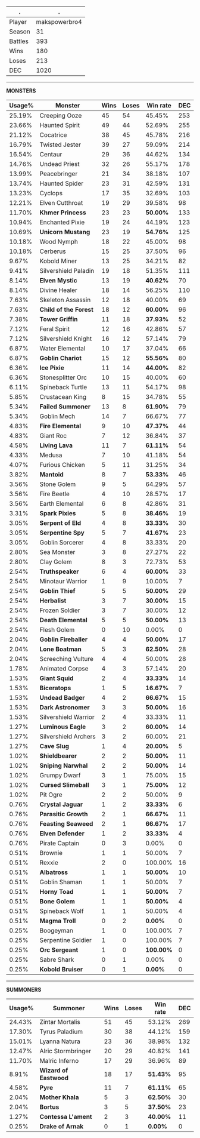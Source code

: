 .|.
|-|-
Player|makspowerbro4
Season|31
Battles|393
Wins|180
Loses|213
DEC|1020

---
**MONSTERS**

Usage%|Monster|Wins|Loses|Win rate|DEC|
-|-|-|-|-|-|
25.19%|Creeping Ooze|45|54|45.45%|253|
23.66%|Haunted Spirit|49|44|52.69%|255|
21.12%|Cocatrice|38|45|45.78%|216|
16.79%|Twisted Jester|39|27|59.09%|214|
16.54%|Centaur|29|36|44.62%|134|
14.76%|Undead Priest|32|26|55.17%|178|
13.99%|Peacebringer|21|34|38.18%|107|
13.74%|Haunted Spider|23|31|42.59%|131|
13.23%|Cyclops|17|35|32.69%|103|
12.21%|Elven Cutthroat|19|29|39.58%|98|
11.70%|**Khmer Princess**|23|23|**50.00%**|133|
10.94%|Enchanted Pixie|19|24|44.19%|123|
10.69%|**Unicorn Mustang**|23|19|**54.76%**|125|
10.18%|Wood Nymph|18|22|45.00%|98|
10.18%|Cerberus|15|25|37.50%|96|
9.67%|Kobold Miner|13|25|34.21%|82|
9.41%|Silvershield Paladin|19|18|51.35%|111|
8.14%|**Elven Mystic**|13|19|**40.62%**|70|
8.14%|Divine Healer|18|14|56.25%|110|
7.63%|Skeleton Assassin|12|18|40.00%|69|
7.63%|**Child of the Forest**|18|12|**60.00%**|96|
7.38%|**Tower Griffin**|11|18|**37.93%**|52|
7.12%|Feral Spirit|12|16|42.86%|57|
7.12%|Silvershield Knight|16|12|57.14%|79|
6.87%|Water Elemental|10|17|37.04%|66|
6.87%|**Goblin Chariot**|15|12|**55.56%**|80|
6.36%|**Ice Pixie**|11|14|**44.00%**|82|
6.36%|Stonesplitter Orc|10|15|40.00%|60|
6.11%|Spineback Turtle|13|11|54.17%|98|
5.85%|Crustacean King|8|15|34.78%|55|
5.34%|**Failed Summoner**|13|8|**61.90%**|79|
5.34%|Goblin Mech|14|7|66.67%|77|
4.83%|**Fire Elemental**|9|10|**47.37%**|44|
4.83%|Giant Roc|7|12|36.84%|37|
4.58%|**Living Lava**|11|7|**61.11%**|54|
4.33%|Medusa|7|10|41.18%|54|
4.07%|Furious Chicken|5|11|31.25%|34|
3.82%|**Mantoid**|8|7|**53.33%**|46|
3.56%|Stone Golem|9|5|64.29%|57|
3.56%|Fire Beetle|4|10|28.57%|17|
3.56%|Earth Elemental|6|8|42.86%|31|
3.31%|**Spark Pixies**|5|8|**38.46%**|19|
3.05%|**Serpent of Eld**|4|8|**33.33%**|30|
3.05%|**Serpentine Spy**|5|7|**41.67%**|23|
3.05%|Goblin Sorcerer|4|8|33.33%|20|
2.80%|Sea Monster|3|8|27.27%|22|
2.80%|Clay Golem|8|3|72.73%|53|
2.54%|**Truthspeaker**|6|4|**60.00%**|33|
2.54%|Minotaur Warrior|1|9|10.00%|7|
2.54%|**Goblin Thief**|5|5|**50.00%**|29|
2.54%|**Herbalist**|3|7|**30.00%**|15|
2.54%|Frozen Soldier|3|7|30.00%|12|
2.54%|**Death Elemental**|5|5|**50.00%**|13|
2.54%|Flesh Golem|0|10|0.00%|0|
2.04%|**Goblin Fireballer**|4|4|**50.00%**|17|
2.04%|**Lone Boatman**|5|3|**62.50%**|28|
2.04%|Screeching Vulture|4|4|50.00%|28|
1.78%|Animated Corpse|4|3|57.14%|20|
1.53%|**Giant Squid**|2|4|**33.33%**|14|
1.53%|**Biceratops**|1|5|**16.67%**|7|
1.53%|**Undead Badger**|4|2|**66.67%**|15|
1.53%|**Dark Astronomer**|3|3|**50.00%**|16|
1.53%|Silvershield Warrior|2|4|33.33%|11|
1.27%|**Luminous Eagle**|3|2|**60.00%**|14|
1.27%|Silvershield Archers|3|2|60.00%|21|
1.27%|**Cave Slug**|1|4|**20.00%**|5|
1.02%|**Shieldbearer**|2|2|**50.00%**|11|
1.02%|**Sniping Narwhal**|2|2|**50.00%**|14|
1.02%|Grumpy Dwarf|3|1|75.00%|15|
1.02%|**Cursed Slimeball**|3|1|**75.00%**|12|
1.02%|Pit Ogre|2|2|50.00%|9|
0.76%|**Crystal Jaguar**|1|2|**33.33%**|6|
0.76%|**Parasitic Growth**|2|1|**66.67%**|11|
0.76%|**Feasting Seaweed**|2|1|**66.67%**|17|
0.76%|**Elven Defender**|1|2|**33.33%**|4|
0.76%|Pirate Captain|0|3|0.00%|0|
0.51%|Brownie|1|1|50.00%|7|
0.51%|Rexxie|2|0|100.00%|16|
0.51%|**Albatross**|1|1|**50.00%**|10|
0.51%|Goblin Shaman|1|1|50.00%|7|
0.51%|**Horny Toad**|1|1|**50.00%**|7|
0.51%|**Bone Golem**|1|1|**50.00%**|4|
0.51%|Spineback Wolf|1|1|50.00%|4|
0.51%|**Magma Troll**|0|2|**0.00%**|0|
0.25%|Boogeyman|1|0|100.00%|7|
0.25%|Serpentine Soldier|1|0|100.00%|7|
0.25%|**Orc Sergeant**|1|0|**100.00%**|0|
0.25%|Sabre Shark|0|1|0.00%|0|
0.25%|**Kobold Bruiser**|0|1|**0.00%**|0|

---
**SUMMONERS**

Usage%|Summoner|Wins|Loses|Win rate|DEC|
-|-|-|-|-|-|
24.43%|Zintar Mortalis|51|45|53.12%|269|
17.30%|Tyrus Paladium|30|38|44.12%|159|
15.01%|Lyanna Natura|23|36|38.98%|132|
12.47%|Alric Stormbringer|20|29|40.82%|141|
11.70%|Malric Inferno|17|29|36.96%|89|
8.91%|**Wizard of Eastwood**|18|17|**51.43%**|95|
4.58%|**Pyre**|11|7|**61.11%**|65|
2.04%|**Mother Khala**|5|3|**62.50%**|30|
2.04%|**Bortus**|3|5|**37.50%**|23|
1.27%|**Contessa L'ament**|2|3|**40.00%**|11|
0.25%|**Drake of Arnak**|0|1|**0.00%**|0|
